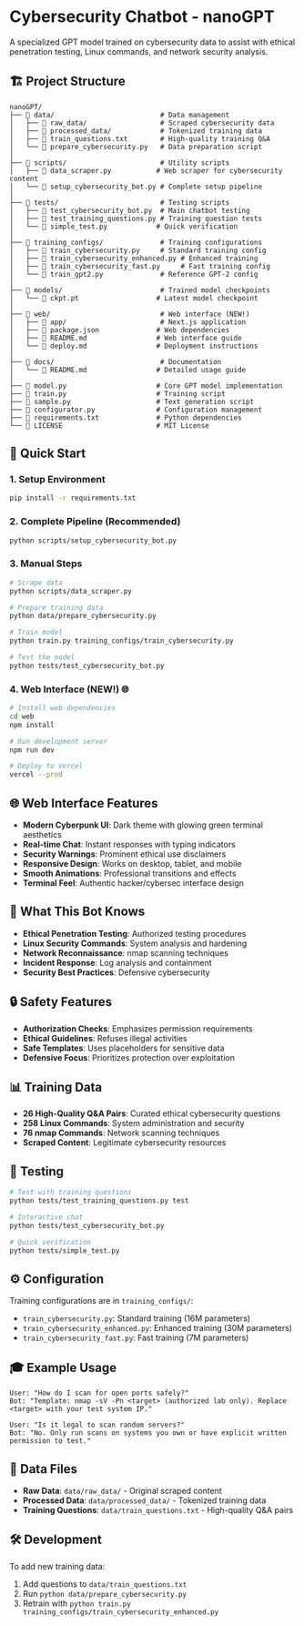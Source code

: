 
# Cybersecurity Chatbot - nanoGPT

A specialized GPT model trained on cybersecurity data to assist with ethical penetration testing, Linux commands, and network security analysis.

## 🏗️ Project Structure

```
nanoGPT/
├── 📁 data/                          # Data management
│   ├── 📁 raw_data/                  # Scraped cybersecurity data
│   ├── 📁 processed_data/            # Tokenized training data
│   ├── 📄 train_questions.txt        # High-quality training Q&A
│   └── 📄 prepare_cybersecurity.py   # Data preparation script
│
├── 📁 scripts/                       # Utility scripts
│   ├── 📄 data_scraper.py           # Web scraper for cybersecurity content
│   └── 📄 setup_cybersecurity_bot.py # Complete setup pipeline
│
├── 📁 tests/                         # Testing scripts
│   ├── 📄 test_cybersecurity_bot.py  # Main chatbot testing
│   ├── 📄 test_training_questions.py # Training question tests
│   └── 📄 simple_test.py            # Quick verification
│
├── 📁 training_configs/              # Training configurations
│   ├── 📄 train_cybersecurity.py     # Standard training config
│   ├── 📄 train_cybersecurity_enhanced.py # Enhanced training
│   ├── 📄 train_cybersecurity_fast.py     # Fast training config
│   └── 📄 train_gpt2.py              # Reference GPT-2 config
│
├── 📁 models/                        # Trained model checkpoints
│   └── 📄 ckpt.pt                   # Latest model checkpoint
│
├── 📁 web/                           # Web interface (NEW!)
│   ├── 📁 app/                       # Next.js application
│   ├── 📄 package.json              # Web dependencies
│   ├── 📄 README.md                 # Web interface guide
│   └── 📄 deploy.md                 # Deployment instructions
│
├── 📁 docs/                          # Documentation
│   └── 📄 README.md                 # Detailed usage guide
│
├── 📄 model.py                      # Core GPT model implementation
├── 📄 train.py                      # Training script
├── 📄 sample.py                     # Text generation script
├── 📄 configurator.py               # Configuration management
├── 📄 requirements.txt              # Python dependencies
└── 📄 LICENSE                       # MIT License
```

## 🚀 Quick Start

### 1. Setup Environment
```bash
pip install -r requirements.txt
```

### 2. Complete Pipeline (Recommended)
```bash
python scripts/setup_cybersecurity_bot.py
```

### 3. Manual Steps
```bash
# Scrape data
python scripts/data_scraper.py

# Prepare training data
python data/prepare_cybersecurity.py

# Train model
python train.py training_configs/train_cybersecurity.py

# Test the model
python tests/test_cybersecurity_bot.py
```

### 4. Web Interface (NEW!) 🌐
```bash
# Install web dependencies
cd web
npm install

# Run development server
npm run dev

# Deploy to Vercel
vercel --prod
```

## 🌐 Web Interface Features

- **Modern Cyberpunk UI**: Dark theme with glowing green terminal aesthetics
- **Real-time Chat**: Instant responses with typing indicators
- **Security Warnings**: Prominent ethical use disclaimers
- **Responsive Design**: Works on desktop, tablet, and mobile
- **Smooth Animations**: Professional transitions and effects
- **Terminal Feel**: Authentic hacker/cybersec interface design

## 🎯 What This Bot Knows

- **Ethical Penetration Testing**: Authorized testing procedures
- **Linux Security Commands**: System analysis and hardening
- **Network Reconnaissance**: nmap scanning techniques
- **Incident Response**: Log analysis and containment
- **Security Best Practices**: Defensive cybersecurity

## 🔒 Safety Features

- **Authorization Checks**: Emphasizes permission requirements
- **Ethical Guidelines**: Refuses illegal activities
- **Safe Templates**: Uses placeholders for sensitive data
- **Defensive Focus**: Prioritizes protection over exploitation

## 📊 Training Data

- **26 High-Quality Q&A Pairs**: Curated ethical cybersecurity questions
- **258 Linux Commands**: System administration and security
- **76 nmap Commands**: Network scanning techniques
- **Scraped Content**: Legitimate cybersecurity resources

## 🧪 Testing

```bash
# Test with training questions
python tests/test_training_questions.py test

# Interactive chat
python tests/test_cybersecurity_bot.py

# Quick verification
python tests/simple_test.py
```

## ⚙️ Configuration

Training configurations are in `training_configs/`:
- `train_cybersecurity.py`: Standard training (16M parameters)
- `train_cybersecurity_enhanced.py`: Enhanced training (30M parameters)
- `train_cybersecurity_fast.py`: Fast training (7M parameters)

## 🎓 Example Usage

```
User: "How do I scan for open ports safely?"
Bot: "Template: nmap -sV -Pn <target> (authorized lab only). Replace <target> with your test system IP."

User: "Is it legal to scan random servers?"
Bot: "No. Only run scans on systems you own or have explicit written permission to test."
```

## 📁 Data Files

- **Raw Data**: `data/raw_data/` - Original scraped content
- **Processed Data**: `data/processed_data/` - Tokenized training data
- **Training Questions**: `data/train_questions.txt` - High-quality Q&A pairs

## 🛠️ Development

To add new training data:
1. Add questions to `data/train_questions.txt`
2. Run `python data/prepare_cybersecurity.py`
3. Retrain with `python train.py training_configs/train_cybersecurity_enhanced.py`

